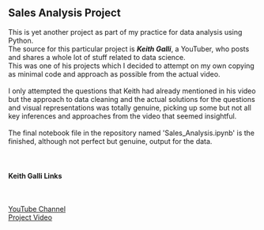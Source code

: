 ## Sales Analysis Project

This is yet another project as part of my practice for data analysis using Python. 
<br>
The source for this particular project is ***Keith Galli***, a YouTuber, who posts and shares a whole lot of stuff related to data science.
<br>
This was one of his projects which I decided to attempt on my own copying as minimal code and approach as possible from the actual video.
<br><br>
I only attempted the questions that Keith had already mentioned in his video but the approach to data cleaning and the actual solutions for the questions and visual representations was totally genuine, picking up some but not all key inferences and approaches from the video that seemed insightful.
<br><br>
The final notebook file in the repository named 'Sales_Analysis.ipynb' is the finished, although not perfect but genuine, output for the data.
<br><br><br>

#### Keith Galli Links
<br>

[YouTube Channel](https://www.youtube.com/c/KGMIT/featured)
<br>
[Project Video](https://www.youtube.com/watch?v=eMOA1pPVUc4)
